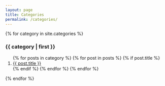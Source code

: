 ```yaml
---
layout: page
title: Categories
permalink: /categories/
---
```


{% for category in site.categories %}
### {{ category | first }}
<ol>
  {% for posts in category %}
    {% for post in posts %}
      {% if post.title %}
        <li><a href="{{ post.url | prepend: site.baseurl }}">{{ post.title }}</a></li>
      {% endif %}
    {% endfor %}
  {% endfor %}
</ol>
{% endfor %}